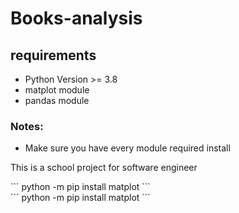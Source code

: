 # Books-analysis

<div>
  <h2>
    requirements
  </h2>
  <ul>
    <li>Python Version >= 3.8 </li>
    <li>matplot module</li>
    <li>pandas module</li>
  </ul>
  <div>
    <h3>Notes: </h3>
    <ul>
      <li>Make sure you have every module required install</li>
    </ul>
  </div>
  <p>This is a school project for software engineer</p>
</div>
  ```
  python -m pip install matplot
  ```
  <br>
  ```
  python -m pip install matplot
  ```
